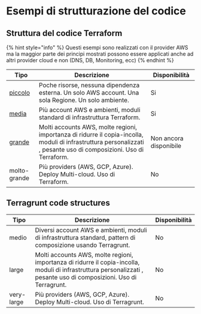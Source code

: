 # Esempi di strutturazione del codice

## Struttura del codice Terraform&#x20;

{% hint style="info" %}
Questi esempi sono realizzati con il provider AWS ma la maggior parte dei principi mostrati possono essere applicati anche ad altri provider cloud e non (DNS, DB, Monitoring, ecc)
{% endhint %}

| Tipo                                                            | Descrizione                                                                                                                                                         | Disponibilità          |
| --------------------------------------------------------------- | ------------------------------------------------------------------------------------------------------------------------------------------------------------------- | ---------------------- |
| [piccolo](terraform/small-size-infrastructure.md)               | Poche risorse, nessuna dipendenza esterna.  Un solo AWS account. Una sola Regione. Un solo ambiente.                                                                | Si                     |
| [media](terraform/medium-size-infrastructure.md)                | Più account AWS e ambienti, moduli standard di infrastruttura Terraform.                                                                                            | Si                     |
| [grande](terraform/large-size-infrastructure-with-terraform.md) | Molti accounts AWS, molte regioni, importanza di ridurre il copia-incolla, moduli di infrastruttura personalizzati , pesante uso di composizioni. Uso di Terraform. | Non ancora disponibile |
| molto-grande                                                    | Più providers (AWS, GCP, Azure). Deploy Multi-cloud. Uso di Terraform.                                                                                              | No                     |

## Terragrunt code structures

| Tipo       | Descrizione                                                                                                                                                          | Disponibilità |
| ---------- | -------------------------------------------------------------------------------------------------------------------------------------------------------------------- | ------------- |
| medio      | Diversi account AWS e ambienti, moduli di infrastruttura standard, pattern di composizione usando Terragrunt.                                                        | No            |
| large      | Molti accounts AWS, molte regioni, importanza di ridurre il copia-incolla, moduli di infrastruttura personalizzati , pesante uso di composizioni. Uso di Terragrunt. | No            |
| very-large | Più providers (AWS, GCP, Azure). Deploy Multi-cloud. Uso di  Terragrunt.                                                                                             | No            |

